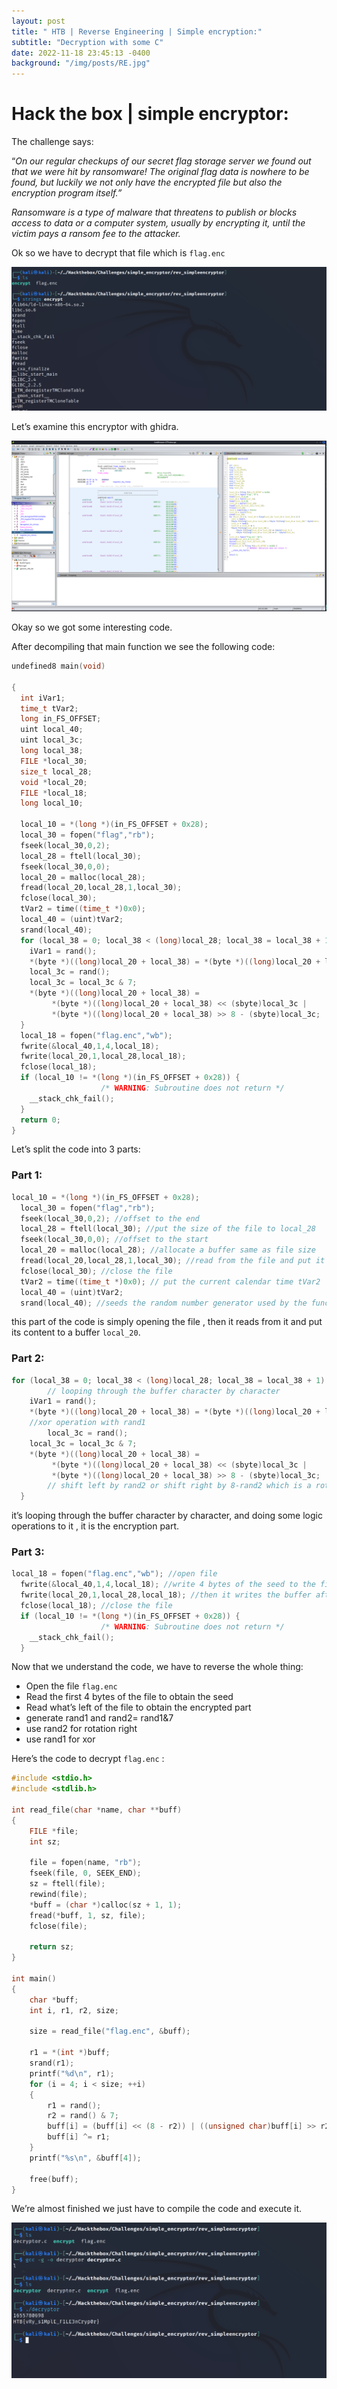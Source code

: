 ```yaml
---
layout: post
title: " HTB | Reverse Engineering | Simple encryption:"
subtitle: "Decryption with some C"
date: 2022-11-18 23:45:13 -0400
background: "/img/posts/RE.jpg"
---
```


# Hack the box | simple encryptor:

The challenge says:

“_On our regular checkups of our secret flag storage server we found out that we were hit by ransomware! The original flag data is nowhere to be found, but luckily we not only have the encrypted file but also the encryption program itself.”_

_Ransomware is a type of malware that threatens to publish or blocks access to data or a computer system, usually by encrypting it, until the victim pays a ransom fee to the attacker._

Ok so we have to decrypt that file which is `flag.enc`

![Untitled](/img/posts/HTB_challenges/simple_encryptor/Untitled.png)

Let’s examine this encryptor with ghidra.

![Untitled](/img/posts/HTB_challenges/simple_encryptor/Untitled%201.png)

Okay so we got some interesting code.

After decompiling that main function we see the following code:

```c
undefined8 main(void)

{
  int iVar1;
  time_t tVar2;
  long in_FS_OFFSET;
  uint local_40;
  uint local_3c;
  long local_38;
  FILE *local_30;
  size_t local_28;
  void *local_20;
  FILE *local_18;
  long local_10;

  local_10 = *(long *)(in_FS_OFFSET + 0x28);
  local_30 = fopen("flag","rb");
  fseek(local_30,0,2);
  local_28 = ftell(local_30);
  fseek(local_30,0,0);
  local_20 = malloc(local_28);
  fread(local_20,local_28,1,local_30);
  fclose(local_30);
  tVar2 = time((time_t *)0x0);
  local_40 = (uint)tVar2;
  srand(local_40);
  for (local_38 = 0; local_38 < (long)local_28; local_38 = local_38 + 1) {
    iVar1 = rand();
    *(byte *)((long)local_20 + local_38) = *(byte *)((long)local_20 + local_38) ^ (byte)iVar1;
    local_3c = rand();
    local_3c = local_3c & 7;
    *(byte *)((long)local_20 + local_38) =
         *(byte *)((long)local_20 + local_38) << (sbyte)local_3c |
         *(byte *)((long)local_20 + local_38) >> 8 - (sbyte)local_3c;
  }
  local_18 = fopen("flag.enc","wb");
  fwrite(&local_40,1,4,local_18);
  fwrite(local_20,1,local_28,local_18);
  fclose(local_18);
  if (local_10 != *(long *)(in_FS_OFFSET + 0x28)) {
                    /* WARNING: Subroutine does not return */
    __stack_chk_fail();
  }
  return 0;
}
```

Let’s split the code into 3 parts:

### Part 1:

```c
local_10 = *(long *)(in_FS_OFFSET + 0x28);
  local_30 = fopen("flag","rb");
  fseek(local_30,0,2); //offset to the end
  local_28 = ftell(local_30); //put the size of the file to local_28
  fseek(local_30,0,0); //offset to the start
  local_20 = malloc(local_28); //allocate a buffer same as file size
  fread(local_20,local_28,1,local_30); //read from the file and put it to the buffer
  fclose(local_30); //close the file
  tVar2 = time((time_t *)0x0); // put the current calendar time tVar2
  local_40 = (uint)tVar2;
  srand(local_40); //seeds the random number generator used by the function rand in part 2
```

this part of the code is simply opening the file , then it reads from it and put its content to a buffer `local_20`.

### Part 2:

```c
for (local_38 = 0; local_38 < (long)local_28; local_38 = local_38 + 1) {
		// looping through the buffer character by character
    iVar1 = rand();
    *(byte *)((long)local_20 + local_38) = *(byte *)((long)local_20 + local_38) ^ (byte)iVar1;
    //xor operation with rand1
		local_3c = rand();
    local_3c = local_3c & 7;
    *(byte *)((long)local_20 + local_38) =
         *(byte *)((long)local_20 + local_38) << (sbyte)local_3c |
         *(byte *)((long)local_20 + local_38) >> 8 - (sbyte)local_3c;
		// shift left by rand2 or shift right by 8-rand2 which is a rotation left.
  }
```

it’s looping through the buffer character by character, and doing some logic operations to it , it is the encryption part.

### Part 3:

```c
local_18 = fopen("flag.enc","wb"); //open file
  fwrite(&local_40,1,4,local_18); //write 4 bytes of the seed to the file
  fwrite(local_20,1,local_28,local_18); //then it writes the buffer after encrypting it
  fclose(local_18); //close the file
  if (local_10 != *(long *)(in_FS_OFFSET + 0x28)) {
                    /* WARNING: Subroutine does not return */
    __stack_chk_fail();
  }
```

Now that we understand the code, we have to reverse the whole thing:

- Open the file `flag.enc`
- Read the first 4 bytes of the file to obtain the seed
- Read what’s left of the file to obtain the encrypted part
- generate rand1 and rand2= rand1&7
- use rand2 for rotation right
- use rand1 for xor

Here’s the code to decrypt `flag.enc` :

```c
#include <stdio.h>
#include <stdlib.h>

int read_file(char *name, char **buff)
{
    FILE *file;
    int sz;

    file = fopen(name, "rb");
    fseek(file, 0, SEEK_END);
    sz = ftell(file);
    rewind(file);
    *buff = (char *)calloc(sz + 1, 1);
    fread(*buff, 1, sz, file);
    fclose(file);

    return sz;
}

int main()
{
    char *buff;
    int i, r1, r2, size;

    size = read_file("flag.enc", &buff);

    r1 = *(int *)buff;
    srand(r1);
    printf("%d\n", r1);
    for (i = 4; i < size; ++i)
    {
        r1 = rand();
        r2 = rand() & 7;
        buff[i] = (buff[i] << (8 - r2)) | ((unsigned char)buff[i] >> r2);
        buff[i] ^= r1;
    }
    printf("%s\n", &buff[4]);

    free(buff);
}
```

We’re almost finished we just have to compile the code and execute it.

![Untitled](/img/posts/HTB_challenges/simple_encryptor/Untitled%202.png)
